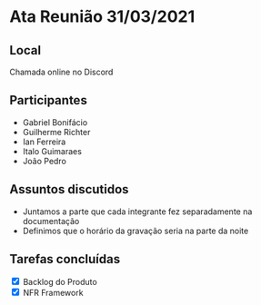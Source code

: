 # Ata Reunião 31/03/2021

## Local
Chamada online no Discord

## Participantes

- Gabriel Bonifácio
- Guilherme Richter
- Ian Ferreira
- Italo Guimaraes
- João Pedro

## Assuntos discutidos

- Juntamos a parte que cada integrante fez separadamente na documentação
- Definimos que o horário da gravação seria na parte da noite

## Tarefas concluídas

<div>
  <input type="checkbox" id="scales" name="scales"
         checked>
  <label for="scales">Backlog do Produto</label> 
</div>

<div>
  <input type="checkbox" id="scales" name="scales"
         checked>
  <label for="scales">NFR Framework</label>
</div>

